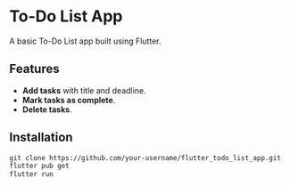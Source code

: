 
# To-Do List App

A basic To-Do List app built using Flutter.

## Features
- **Add tasks** with title and deadline.
- **Mark tasks as complete**.
- **Delete tasks**.

## Installation

   ```bash
   git clone https://github.com/your-username/flutter_todo_list_app.git
   flutter pub get
   flutter run
